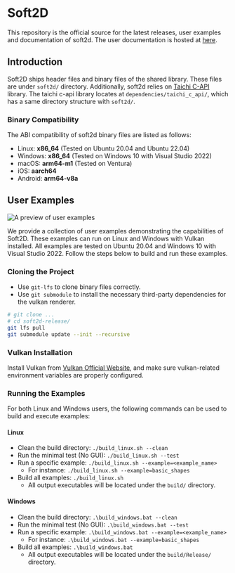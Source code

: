 # Soft2D
This repository is the official source for the latest releases, user examples and documentation of soft2d. The user documentation is hosted at [here](https://docs.soft2d.tech/).

## Introduction
Soft2D ships header files and binary files of the shared library. These files are under `soft2d/` directory. Additionally, soft2d relies on [Taichi C-API](https://docs.taichi-lang.org/docs/taichi_core) library. The taichi c-api library locates at `dependencies/taichi_c_api/`, which has a same directory structure with `soft2d/`.

### Binary Compatibility
The ABI compatibility of soft2d binary files are listed as follows:
* Linux: **x86_64** (Tested on Ubuntu 20.04 and Ubuntu 22.04)
* Windows: **x86_64** (Tested on Windows 10 with Visual Studio 2022)
* macOS: **arm64-m1** (Tested on Ventura)
* iOS: **aarch64**
* Android: **arm64-v8a**

## User Examples
 ![A preview of user examples](./images/examples.png)

We provide a collection of user examples demonstrating the capabilities of Soft2D. These examples can run on Linux and Windows with Vulkan installed. All examples are tested on Ubuntu 20.04 and Windows 10 with Visual Studio 2022. Follow the steps below to build and run these examples.

### Cloning the Project

* Use `git-lfs` to clone binary files correctly.
* Use `git submodule` to install the necessary third-party dependencies for the vulkan renderer.

``` bash
# git clone ...
# cd soft2d-release/
git lfs pull
git submodule update --init --recursive
```
### Vulkan Installation
Install Vulkan from [Vulkan Official Website](https://www.vulkan.org/), and make sure vulkan-related environment variables are properly configured.

### Running the Examples

For both Linux and Windows users, the following commands can be used to build and execute examples:

#### Linux

* Clean the build directory: `./build_linux.sh --clean`
* Run the minimal test (No GUI): `./build_linux.sh --test`
* Run a specific example: `./build_linux.sh --example=<example_name>`
    * For instance: `./build_linux.sh --example=basic_shapes`
* Build all examples: `./build_linux.sh`
    * All output executables will be located under the `build/` directory.

#### Windows
* Clean the build directory: `.\build_windows.bat --clean`
* Run the minimal test (No GUI): `.\build_windows.bat --test`
* Run a specific example: `.\build_windows.bat --example=<example_name>`
    * For instance: `.\build_windows.bat --example=basic_shapes`
* Build all examples: `.\build_windows.bat`
    * All output executables will be located under the `build/Release/` directory.

